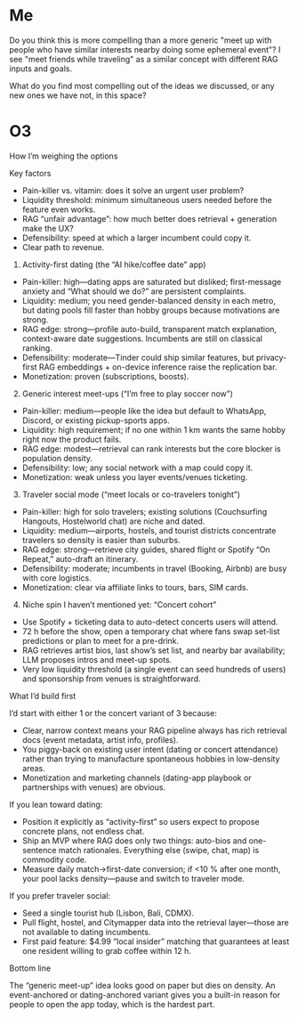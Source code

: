 # Me

Do you think this is more compelling than a more generic "meet up with people who have similar interests nearby doing some ephemeral event"? I see "meet friends while traveling" as a similar concept with different RAG inputs and goals.

What do you find most compelling out of the ideas we discussed, or any new ones we have not, in this space?

# O3

How I’m weighing the options  

Key factors  
- Pain-killer vs. vitamin: does it solve an urgent user problem?  
- Liquidity threshold: minimum simultaneous users needed before the feature even works.  
- RAG “unfair advantage”: how much better does retrieval + generation make the UX?  
- Defensibility: speed at which a larger incumbent could copy it.  
- Clear path to revenue.

1. Activity-first dating (the “AI hike/coffee date” app)  
- Pain-killer: high—dating apps are saturated but disliked; first-message anxiety and “What should we do?” are persistent complaints.  
- Liquidity: medium; you need gender-balanced density in each metro, but dating pools fill faster than hobby groups because motivations are strong.  
- RAG edge: strong—profile auto-build, transparent match explanation, context-aware date suggestions. Incumbents are still on classical ranking.  
- Defensibility: moderate—Tinder could ship similar features, but privacy-first RAG embeddings + on-device inference raise the replication bar.  
- Monetization: proven (subscriptions, boosts).

2. Generic interest meet-ups (“I’m free to play soccer now”)  
- Pain-killer: medium—people like the idea but default to WhatsApp, Discord, or existing pickup-sports apps.  
- Liquidity: high requirement; if no one within 1 km wants the same hobby right now the product fails.  
- RAG edge: modest—retrieval can rank interests but the core blocker is population density.  
- Defensibility: low; any social network with a map could copy it.  
- Monetization: weak unless you layer events/venues ticketing.

3. Traveler social mode (“meet locals or co-travelers tonight”)  
- Pain-killer: high for solo travelers; existing solutions (Couchsurfing Hangouts, Hostelworld chat) are niche and dated.  
- Liquidity: medium—airports, hostels, and tourist districts concentrate travelers so density is easier than suburbs.  
- RAG edge: strong—retrieve city guides, shared flight or Spotify “On Repeat,” auto-draft an itinerary.  
- Defensibility: moderate; incumbents in travel (Booking, Airbnb) are busy with core logistics.  
- Monetization: clear via affiliate links to tours, bars, SIM cards.

4. Niche spin I haven’t mentioned yet: “Concert cohort”  
- Use Spotify + ticketing data to auto-detect concerts users will attend.  
- 72 h before the show, open a temporary chat where fans swap set-list predictions or plan to meet for a pre-drink.  
- RAG retrieves artist bios, last show’s set list, and nearby bar availability; LLM proposes intros and meet-up spots.  
- Very low liquidity threshold (a single event can seed hundreds of users) and sponsorship from venues is straightforward.

What I’d build first  

I’d start with either 1 or the concert variant of 3 because:  
- Clear, narrow context means your RAG pipeline always has rich retrieval docs (event metadata, artist info, profiles).  
- You piggy-back on existing user intent (dating or concert attendance) rather than trying to manufacture spontaneous hobbies in low-density areas.  
- Monetization and marketing channels (dating-app playbook or partnerships with venues) are obvious.  

If you lean toward dating:  
- Position it explicitly as “activity-first” so users expect to propose concrete plans, not endless chat.  
- Ship an MVP where RAG does only two things: auto-bios and one-sentence match rationales. Everything else (swipe, chat, map) is commodity code.  
- Measure daily match→first-date conversion; if <10 % after one month, your pool lacks density—pause and switch to traveler mode.

If you prefer traveler social:  
- Seed a single tourist hub (Lisbon, Bali, CDMX).  
- Pull flight, hostel, and Citymapper data into the retrieval layer—those are not available to dating incumbents.  
- First paid feature: $4.99 “local insider” matching that guarantees at least one resident willing to grab coffee within 12 h.

Bottom line  

The “generic meet-up” idea looks good on paper but dies on density. An event-anchored or dating-anchored variant gives you a built-in reason for people to open the app today, which is the hardest part.
